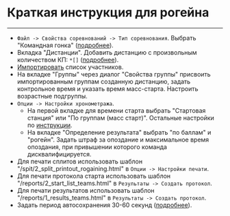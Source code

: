 # Краткая инструкция для рогейна

---

- `Файл -> Свойства соревнований -> Тип соревнования`. Выбрать "Командная гонка" ([подробнее](../ui/dialogs/dialog_event_properties.md)).
- Вкладка "Дистанции". Добавить дистанцию с произвольным количеством КП: `*[]` ([подробнее](../user-guide/course.md#рогейн)).
- [Импортировать](../user-guide/import_entries.md) список участников.
- На вкладке "Группы" через диалог "Свойства группы" присвоить импортированным группам созданную дистанцию,
задать контрольное время и указать время масс-старта.
Настроить возрастные подгруппы.
- `Опции -> Настройки хронометража`.
    - На первой вкладке для времени старта выбрать "Стартовая станция" или "По группам (масс старт)".
    Остальные настройки по [инструкции](../user-guide/timekeeping.md).
    - На вкладке "Определение результата" выбрать "по баллам" и "рогейн".
    Задать штраф за опоздание и максимальное время опоздания, при привышении которого команда дисквалифицируется.
- Для печати сплитов использовать шаблон "/spit/2_split_printout_rogaining.html" в `Опции -> Настройки печати`.
- Для печати протокола старта использовать шаблон "/reports/2_start_list_teams.html" в `Результаты -> Создать протокол`.
- Для печати результатов использовать шаблон "/reports/1_results_teams.html" в `Результаты -> Создать протокол`.
- Задать период автосохранения 30-60 секунд ([подробнее](../ui/dialogs/dialog_event_settings.md)).

